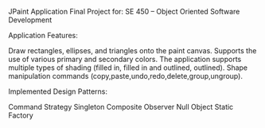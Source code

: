 JPaint Application
Final Project for: SE 450 – Object Oriented Software Development

Application Features:

Draw rectangles, ellipses, and triangles onto the paint canvas.
Supports the use of various primary and secondary colors.
The application supports multiple types of shading (filled in, filled in and outlined, outlined).
Shape manipulation commands (copy,paste,undo,redo,delete,group,ungroup).

Implemented Design Patterns:

Command 
Strategy 
Singleton 
Composite 
Observer 
Null Object 
Static Factory 

